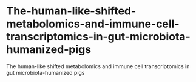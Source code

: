 # The-human-like-shifted-metabolomics-and-immune-cell-transcriptomics-in-gut-microbiota-humanized-pigs
The human-like shifted metabolomics and immune cell transcriptomics in gut microbiota-humanized pigs
